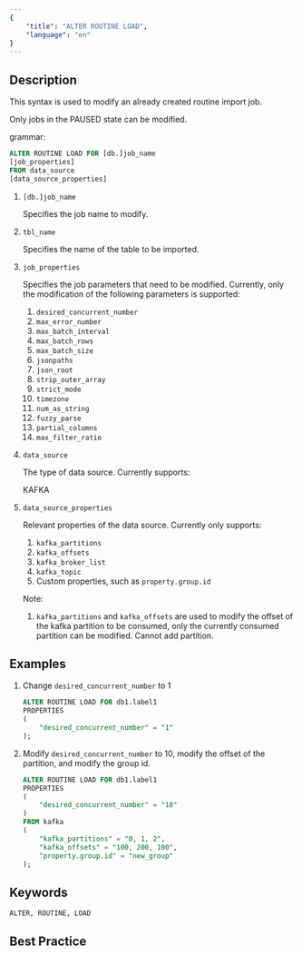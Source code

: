 ```yaml
---
{
    "title": "ALTER ROUTINE LOAD",
    "language": "en"
}
---
```


<!--
Licensed to the Apache Software Foundation (ASF) under one
or more contributor license agreements.  See the NOTICE file
distributed with this work for additional information
regarding copyright ownership.  The ASF licenses this file
to you under the Apache License, Version 2.0 (the
"License"); you may not use this file except in compliance
with the License.  You may obtain a copy of the License at

  http://www.apache.org/licenses/LICENSE-2.0

Unless required by applicable law or agreed to in writing,
software distributed under the License is distributed on an
"AS IS" BASIS, WITHOUT WARRANTIES OR CONDITIONS OF ANY
KIND, either express or implied.  See the License for the
specific language governing permissions and limitations
under the License.
-->



## Description

This syntax is used to modify an already created routine import job.

Only jobs in the PAUSED state can be modified.

grammar:

```sql
ALTER ROUTINE LOAD FOR [db.]job_name
[job_properties]
FROM data_source
[data_source_properties]
```

1. `[db.]job_name`

   Specifies the job name to modify.

2. `tbl_name`

   Specifies the name of the table to be imported.

3. `job_properties`

   Specifies the job parameters that need to be modified. Currently, only the modification of the following parameters is supported:

   1. `desired_concurrent_number`
   2. `max_error_number`
   3. `max_batch_interval`
   4. `max_batch_rows`
   5. `max_batch_size`
   6. `jsonpaths`
   7. `json_root`
   8. `strip_outer_array`
   9. `strict_mode`
   10. `timezone`
   11. `num_as_string`
   12. `fuzzy_parse`
   13. `partial_columns`
   14. `max_filter_ratio`


4. `data_source`

   The type of data source. Currently supports:

   KAFKA

5. `data_source_properties`

   Relevant properties of the data source. Currently only supports:

   1. `kafka_partitions`
   2. `kafka_offsets`
   3. `kafka_broker_list`
   4. `kafka_topic`
   5. Custom properties, such as `property.group.id`

   Note:

   1. `kafka_partitions` and `kafka_offsets` are used to modify the offset of the kafka partition to be consumed, only the currently consumed partition can be modified. Cannot add partition.

## Examples

1. Change `desired_concurrent_number` to 1

   ```sql
   ALTER ROUTINE LOAD FOR db1.label1
   PROPERTIES
   (
       "desired_concurrent_number" = "1"
   );
   ```

2. Modify `desired_concurrent_number` to 10, modify the offset of the partition, and modify the group id.

   ```sql
   ALTER ROUTINE LOAD FOR db1.label1
   PROPERTIES
   (
       "desired_concurrent_number" = "10"
   )
   FROM kafka
   (
       "kafka_partitions" = "0, 1, 2",
       "kafka_offsets" = "100, 200, 100",
       "property.group.id" = "new_group"
   );
   ```

## Keywords

    ALTER, ROUTINE, LOAD

## Best Practice

